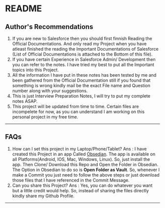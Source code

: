 # README

## Author's Recommendations

1. If you are new to Salesforce then you should first finnish Reading the Official Documentations. And only read my Project when you have atleast finished the reading the Important Documentations of Salesforce (List of Official Documentations is attached to the Bottom of this file).
2. If you have certain Experience in Salesforce Admin/ Development then you can refer to the notes. I have tried my best to put all the Important topics into this Project.
3. All the information I have put in these notes has been tested by me and been gathered from the Official Documentation still if you found that something is wrong kindly mail be the exact File name and Question number along with your suggestions.
4. This is just Interview Preparation Notes, I will try to put my complete notes ASAP.
5. This project will be updated from time to time. Certain files are incompelete for now, as you can understand I am working on this personal project in my free time.

______

## FAQs

1. How can I set this project in my Laptop/Phone/Tablet?
   Ans : I have created this Project in an app Called [Obsedian](https://obsidian.md/). The app is available on all Platforms(Android, IOS, Mac, Windows, Linux). So, just install the app. Then Clone/ Download this Repo and Open the Folder in Obsedian. The Option in Obsedian to do so is **Open Folder as Vault**.
   So, whenever I make a Commit you just need to follow the above steps or just download those files that I have referenced in the Commit Message.
2. Can you share this Project?
   Ans : Yes, you can do whatever you want but a little credit would help. So, instead of sharing the files directly kindly share my Github Profile.

____
